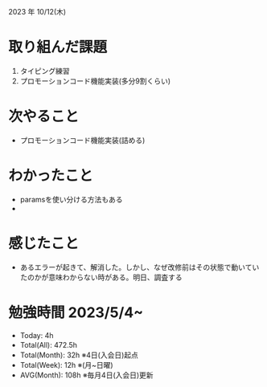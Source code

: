 2023 年 10/12(木)

# 取り組んだ課題

1. タイピング練習
6. プロモーションコード機能実装(多分9割くらい)

# 次やること

* プロモーションコード機能実装(詰める)

# わかったこと

* paramsを使い分ける方法もある
* 

# 感じたこと

* あるエラーが起きて、解消した。しかし、なぜ改修前はその状態で動いていたのかが意味わからない時がある。明日、調査する

# 勉強時間 2023/5/4~

* Today: 4h
* Total(All): 472.5h　
* Total(Month): 32h ※4日(入会日)起点
* Total(Week): 12h ※(月~日曜)
* AVG(Month): 108h ※毎月4日(入会日)更新

